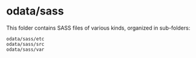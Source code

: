 # odata/sass

This folder contains SASS files of various kinds, organized in sub-folders:

    odata/sass/etc
    odata/sass/src
    odata/sass/var
